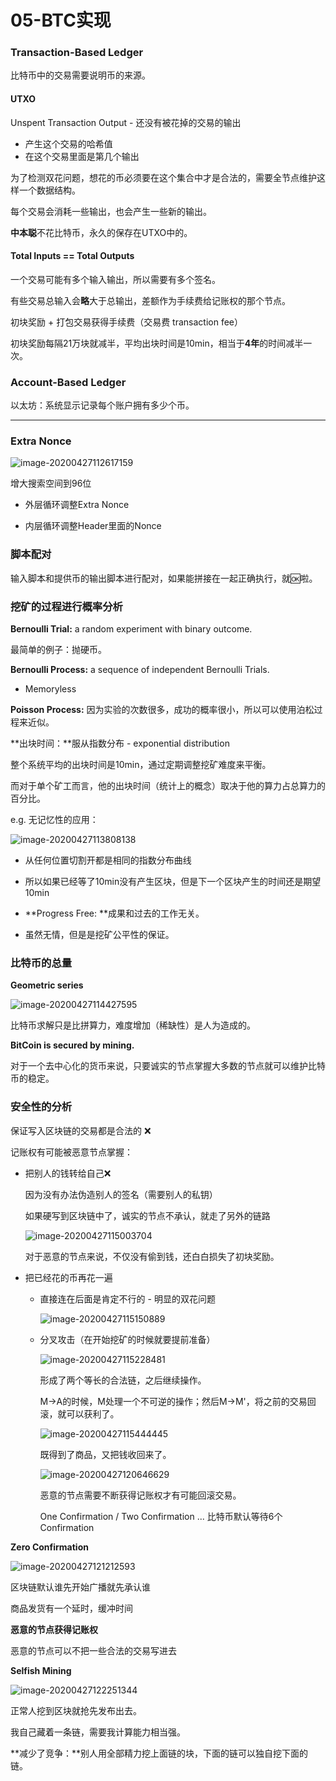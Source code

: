 # 05-BTC实现

### Transaction-Based Ledger

比特币中的交易需要说明币的来源。

#### UTXO

Unspent Transaction Output - 还没有被花掉的交易的输出

- 产生这个交易的哈希值
- 在这个交易里面是第几个输出

为了检测双花问题，想花的币必须要在这个集合中才是合法的，需要全节点维护这样一个数据结构。

每个交易会消耗一些输出，也会产生一些新的输出。

**中本聪**不花比特币，永久的保存在UTXO中的。

#### Total Inputs == Total Outputs

一个交易可能有多个输入输出，所以需要有多个签名。

有些交易总输入会**略**大于总输出，差额作为手续费给记账权的那个节点。

初块奖励 + 打包交易获得手续费（交易费 transaction fee）

初块奖励每隔21万块就减半，平均出块时间是10min，相当于**4年**的时间减半一次。

### Account-Based Ledger

 以太坊：系统显示记录每个账户拥有多少个币。

---

### Extra Nonce

![image-20200427112617159](README/image-20200427112617159.png)

增大搜索空间到96位

- 外层循环调整Extra Nonce

- 内层循环调整Header里面的Nonce

### 脚本配对

输入脚本和提供币的输出脚本进行配对，如果能拼接在一起正确执行，就🆗啦。

### 挖矿的过程进行概率分析

**Bernoulli Trial:** a random experiment with binary outcome.

最简单的例子：抛硬币。

**Bernoulli Process:** a sequence of independent Bernoulli Trials.

- Memoryless

**Poisson Process:** 因为实验的次数很多，成功的概率很小，所以可以使用泊松过程来近似。

**出块时间：**服从指数分布 - exponential distribution

整个系统平均的出块时间是10min，通过定期调整挖矿难度来平衡。

而对于单个矿工而言，他的出块时间（统计上的概念）取决于他的算力占总算力的百分比。

e.g. 无记忆性的应用：

![image-20200427113808138](README/image-20200427113808138.png)

- 从任何位置切割开都是相同的指数分布曲线
- 所以如果已经等了10min没有产生区块，但是下一个区块产生的时间还是期望10min

- **Progress Free: **成果和过去的工作无关。
- 虽然无情，但是是挖矿公平性的保证。

### 比特币的总量

**Geometric series**

![image-20200427114427595](README/image-20200427114427595.png)

比特币求解只是比拼算力，难度增加（稀缺性）是人为造成的。

**BitCoin is secured by mining.**

对于一个去中心化的货币来说，只要诚实的节点掌握大多数的节点就可以维护比特币的稳定。

### 安全性的分析

保证写入区块链的交易都是合法的 ❌

记账权有可能被恶意节点掌握：

- 把别人的钱转给自己❌

  因为没有办法伪造别人的签名（需要别人的私钥）

  如果硬写到区块链中了，诚实的节点不承认，就走了另外的链路

  ![image-20200427115003704](README/image-20200427115003704.png)

  对于恶意的节点来说，不仅没有偷到钱，还白白损失了初块奖励。

- 把已经花的币再花一遍

  - 直接连在后面是肯定不行的 - 明显的双花问题

    ![image-20200427115150889](README/image-20200427115150889.png)

  - 分叉攻击（在开始挖矿的时候就要提前准备）

    ![image-20200427115228481](README/image-20200427115228481.png)

    形成了两个等长的合法链，之后继续操作。

    M->A的时候，M处理一个不可逆的操作；然后M->M'，将之前的交易回滚，就可以获利了。

    ![image-20200427115444445](README/image-20200427115444445.png)

    既得到了商品，又把钱收回来了。

    ![image-20200427120646629](README/image-20200427120646629.png)

    恶意的节点需要不断获得记账权才有可能回滚交易。

    One Confirmation / Two Confirmation ... 比特币默认等待6个Confirmation

**Zero Confirmation**

![image-20200427121212593](README/image-20200427121212593.png)

区块链默认谁先开始广播就先承认谁 

商品发货有一个延时，缓冲时间

**恶意的节点获得记账权**

恶意的节点可以不把一些合法的交易写进去

**Selfish Mining**

![image-20200427122251344](README/image-20200427122251344.png)

正常人挖到区块就抢先发布出去。

我自己藏着一条链，需要我计算能力相当强。

**减少了竞争：**别人用全部精力挖上面链的块，下面的链可以独自挖下面的链。

